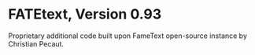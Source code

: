 # FATEtext, Version 0.93

Proprietary additional code built upon FameText open-source instance by Christian Pecaut.
